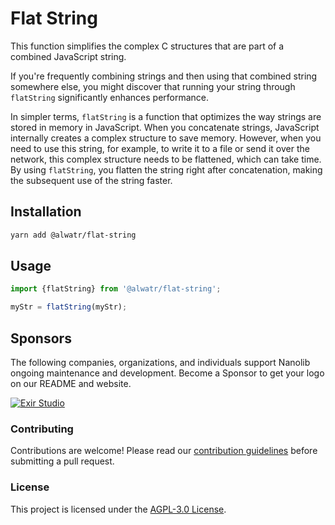 # Flat String

This function simplifies the complex C structures that are part of a combined JavaScript string.

If you're frequently combining strings and then using that combined string somewhere else, you might discover that running your string through `flatString` significantly enhances performance.

In simpler terms, `flatString` is a function that optimizes the way strings are stored in memory in JavaScript. When you concatenate strings, JavaScript internally creates a complex structure to save memory. However, when you need to use this string, for example, to write it to a file or send it over the network, this complex structure needs to be flattened, which can take time. By using `flatString`, you flatten the string right after concatenation, making the subsequent use of the string faster.

## Installation

```bash
yarn add @alwatr/flat-string
```

## Usage

```typescript
import {flatString} from '@alwatr/flat-string';

myStr = flatString(myStr);
```

## Sponsors

The following companies, organizations, and individuals support Nanolib ongoing maintenance and development. Become a Sponsor to get your logo on our README and website.

[![Exir Studio](https://avatars.githubusercontent.com/u/181194967?s=200&v=4)](https://exirstudio.com)

### Contributing

Contributions are welcome! Please read our [contribution guidelines](https://github.com/Alwatr/.github/blob/next/CONTRIBUTING.md) before submitting a pull request.

### License

This project is licensed under the [AGPL-3.0 License](LICENSE).
